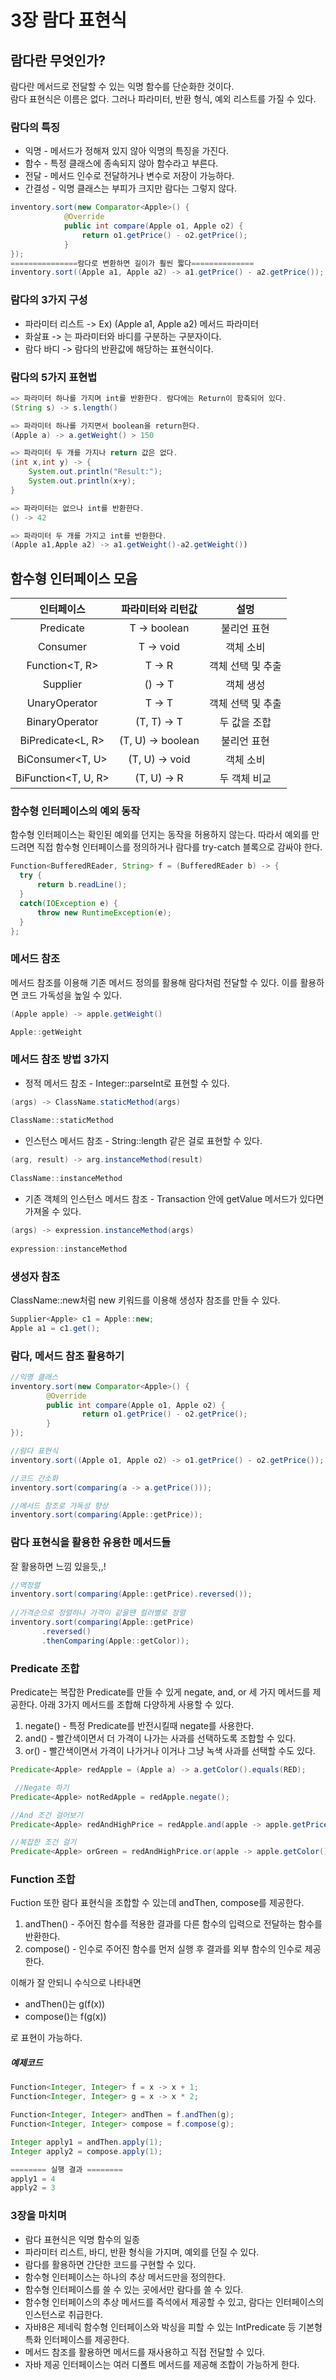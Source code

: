 # 3장 람다 표현식

## 람다란 무엇인가?
람다란 메서드로 전달할 수 있는 익명 함수를 단순화한 것이다.  
람다 표현식은 이름은 없다. 그러나 파라미터, 반환 형식, 예외 리스트를 가질 수 있다.  

### 람다의 특징
* 익명 - 메서드가 정해져 있지 않아 익명의 특징을 가진다.
* 함수 - 특정 클래스에 종속되지 않아 함수라고 부른다.
* 전달 - 메서드 인수로 전달하거나 변수로 저장이 가능하다.
* 간결성 - 익명 클래스는 부피가 크지만 람다는 그렇지 않다.

```java
inventory.sort(new Comparator<Apple>() {
            @Override
            public int compare(Apple o1, Apple o2) {
                return o1.getPrice() - o2.getPrice();
            }
});
===============람다로 변환하면 길이가 훨씬 짧다==============     
inventory.sort((Apple a1, Apple a2) -> a1.getPrice() - a2.getPrice());
```

### 람다의 3가지 구성
* 파라미터 리스트 -> Ex) (Apple a1, Apple a2) 메서드 파라미터
* 화살표 -> 는 파라미터와 바디를 구분하는 구분자이다.
* 람다 바디 -> 람다의 반환값에 해당하는 표현식이다.


### 람다의 5가지 표현법
```java
=> 파라미터 하나를 가지며 int를 반환한다. 람다에는 Return이 함축되어 있다.
(String s) -> s.length() 

=> 파라미터 하나를 가지면서 boolean을 return한다.
(Apple a) -> a.getWeight() > 150 

=> 파라미터 두 개를 가지나 return 값은 없다.
(int x,int y) -> {
    System.out.println("Result:");
    System.out.println(x+y);
}

=> 파라미터는 없으나 int를 반환한다.
() -> 42

=> 파라미터 두 개를 가지고 int를 반환한다.
(Apple a1,Apple a2) -> a1.getWeight()-a2.getWeight())
```

## 함수형 인터페이스 모음
|인터페이스|파라미터와 리턴값|설멍|
|:---:|:---:|:---:|
|Predicate<T>|T -> boolean|불리언 표현|
|Consumer<T>|T -> void|객체 소비|
|Function<T, R>|T -> R|객체 선택 및 추출|
|Supplier<T>|() -> T|객체 생성|
|UnaryOperator<T>|T -> T|객체 선택 및 추출|
|BinaryOperator<T>|(T, T) -> T|두 값을 조합|
|BiPredicate<L, R>|(T, U) -> boolean|불리언 표현|
|BiConsumer<T, U>|(T, U) -> void|객체 소비|
|BiFunction<T, U, R>|(T, U) -> R|두 객체 비교|
  
### 함수형 인터페이스의 예외 동작
함수형 인터페이스는 확인된 예외를 던지는 동작을 허용하지 않는다.
따라서 예외를 만드려면 직접 함수형 인터페이스를 정의하거나 람다를 try-catch 블록으로 감싸야 한다.
```java
Function<BufferedREader, String> f = (BufferedREader b) -> {
  try {
      return b.readLine();
  }
  catch(IOException e) {
      throw new RuntimeException(e);
  }
};
```
  
### 메서드 참조
메서드 참조를 이용해 기존 메서드 정의를 활용해 람다처럼 전달할 수 있다.
이를 활용하면 코드 가독성을 높일 수 있다.
  
```java
(Apple apple) -> apple.getWeight()

Apple::getWeight
```
### 메서드 참조 방법 3가지
* 정적 메서드 참조 - Integer::parseInt로 표현할 수 있다.
```java
(args) -> ClassName.staticMethod(args)
  
ClassName::staticMethod
```
* 인스턴스 메서드 참조 - String::length 같은 걸로 표현할 수 있다.
```java
(arg, result) -> arg.instanceMethod(result)
  
ClassName::instanceMethod
```
* 기존 객체의 인스턴스 메서드 참조 - Transaction 안에 getValue 메서드가 있다면 가져올 수 있다.
```java
(args) -> expression.instanceMethod(args)
  
expression::instanceMethod
```

### 생성자 참조
ClassName::new처럼 new 키워드를 이용해 생성자 참조를 만들 수 있다.
```java
Supplier<Apple> c1 = Apple::new;
Apple a1 = c1.get();
```
            
### 람다, 메서드 참조 활용하기
```java
//익명 클래스
inventory.sort(new Comparator<Apple>() {
        @Override
        public int compare(Apple o1, Apple o2) {
                return o1.getPrice() - o2.getPrice();
        }
});

//람다 표현식
inventory.sort((Apple o1, Apple o2) -> o1.getPrice() - o2.getPrice());

//코드 간소화
inventory.sort(comparing(a -> a.getPrice()));

//메서드 참조로 가독성 향상
inventory.sort(comparing(Apple::getPrice));            
```
            
### 람다 표현식을 활용한 유용한 메서드들
잘 활용하면 느낌 있을듯,,!
```java
//역정렬
inventory.sort(comparing(Apple::getPrice).reversed());
            
//가격순으로 정렬하나 가격이 같을땐 컬러별로 정렬
inventory.sort(comparing(Apple::getPrice)
       .reversed()
       .thenComparing(Apple::getColor));
```
            
### Predicate 조합
Predicate는 복잡한 Predicate를 만들 수 있게 negate, and, or 세 가지 메서드를 제공한다.
아래 3가지 메서드를 조합해 다양하게 사용할 수 있다.
1. negate() - 특정 Predicate를 반전시킬때 negate를 사용한다.
2. and() - 빨간색이면서 더 가격이 나가는 사과를 선택하도록 조합할 수 있다.
3. or() - 빨간색이면서 가격이 나가거나 이거나 그냥 녹색 사과를 선택할 수도 있다.

```java
Predicate<Apple> redApple = (Apple a) -> a.getColor().equals(RED);

 //Negate 하기
Predicate<Apple> notRedApple = redApple.negate();

//And 조건 걸어보기
Predicate<Apple> redAndHighPrice = redApple.and(apple -> apple.getPrice() > 1000);

//복잡한 조건 걸기
Predicate<Apple> orGreen = redAndHighPrice.or(apple -> apple.getColor().equals(GREEN));

```

### Function 조합
Fuction 또한 람다 표현식을 조합할 수 있는데 andThen, compose를 제공한다.

1. andThen() - 주어진 함수를 적용한 결과를 다른 함수의 입력으로 전달하는 함수를 반환한다.
2. compose() - 인수로 주어진 함수를 먼저 실행 후 결과를 외부 함수의 인수로 제공한다. 

이해가 잘 안되니 수식으로 나타내면
* andThen()는 g(f(x))
* compose()는 f(g(x))

로 표현이 가능하다.

##### 예제코드
```java
Function<Integer, Integer> f = x -> x + 1;
Function<Integer, Integer> g = x -> x * 2;

Function<Integer, Integer> andThen = f.andThen(g);
Function<Integer, Integer> compose = f.compose(g);

Integer apply1 = andThen.apply(1);
Integer apply2 = compose.apply(1);

======== 실행 결과 ========
apply1 = 4
apply2 = 3
```

### 3장을 마치며
* 람다 표현식은 익명 함수의 일종
* 파라미터 리스트, 바디, 반환 형식을 가지며, 예외를 던질 수 있다.
* 람다를 활용하면 간단한 코드를 구현할 수 있다.
* 함수형 인터페이스는 하나의 추상 메서드만을 정의한다.
* 함수형 인터페이스를 쓸 수 있는 곳에서만 람다를 쓸 수 있다.
* 함수형 인터페이스의 추상 메서드를 즉석에서 제공할 수 있고, 람다는 인터페이스의 인스턴스로 취급한다.
* 자바8은 제네릭 함수형 인터페이스와 박싱을 피할 수 있는 IntPredicate 등 기본형 특화 인터페이스를 제공한다.
* 메서드 참조를 활용하면 메서드를 재사용하고 직접 전달할 수 있다.
* 자바 제공 인터페이스는 여러 디폴트 메서드를 제공해 조합이 가능하게 한다.